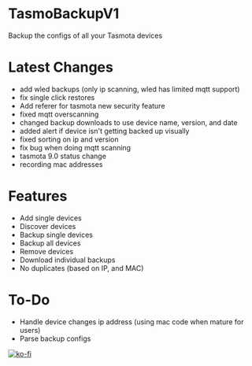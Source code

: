 # TasmoBackupV1
Backup the configs of all your Tasmota devices


# Latest Changes
* add wled backups (only ip scanning, wled has limited mqtt support)
* fix single click restores
* Add referer for tasmota new security feature
* fixed mqtt overscanning
* changed backup downloads to use device name, version, and date
* added alert if device isn't getting backed up visually
* fixed sorting on ip and version
* fix bug when doing mqtt scanning
* tasmota 9.0 status change
* recording mac addresses

# Features
* Add single devices
* Discover devices
* Backup single devices
* Backup all devices
* Remove devices
* Download individual backups
* No duplicates (based on IP, and MAC)

# To-Do
* Handle device changes ip address (using mac code when mature for users)
* Parse backup configs

[![ko-fi](https://www.ko-fi.com/img/githubbutton_sm.svg)](https://ko-fi.com/E1E21J93T)

